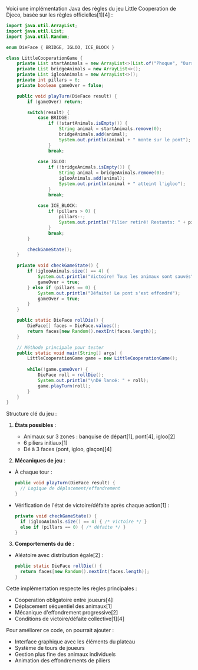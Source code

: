 Voici une implémentation Java des règles du jeu Little Cooperation de Djeco, basée sur les règles officielles[1][4] :

```java
import java.util.ArrayList;
import java.util.List;
import java.util.Random;

enum DieFace { BRIDGE, IGLOO, ICE_BLOCK }

class LittleCooperationGame {
    private List startAnimals = new ArrayList<>(List.of("Phoque", "Ours", "Penguin", "Renard"));
    private List bridgeAnimals = new ArrayList<>();
    private List iglooAnimals = new ArrayList<>();
    private int pillars = 6;
    private boolean gameOver = false;

    public void playTurn(DieFace result) {
        if (gameOver) return;

        switch(result) {
            case BRIDGE:
                if (!startAnimals.isEmpty()) {
                    String animal = startAnimals.remove(0);
                    bridgeAnimals.add(animal);
                    System.out.println(animal + " monte sur le pont");
                }
                break;
                
            case IGLOO:
                if (!bridgeAnimals.isEmpty()) {
                    String animal = bridgeAnimals.remove(0);
                    iglooAnimals.add(animal);
                    System.out.println(animal + " atteint l'igloo");
                }
                break;
                
            case ICE_BLOCK:
                if (pillars > 0) {
                    pillars--;
                    System.out.println("Pilier retiré! Restants: " + pillars);
                }
                break;
        }

        checkGameState();
    }

    private void checkGameState() {
        if (iglooAnimals.size() == 4) {
            System.out.println("Victoire! Tous les animaux sont sauvés");
            gameOver = true;
        } else if (pillars == 0) {
            System.out.println("Défaite! Le pont s'est effondré");
            gameOver = true;
        }
    }

    public static DieFace rollDie() {
        DieFace[] faces = DieFace.values();
        return faces[new Random().nextInt(faces.length)];
    }

    // Méthode principale pour tester
    public static void main(String[] args) {
        LittleCooperationGame game = new LittleCooperationGame();
        
        while(!game.gameOver) {
            DieFace roll = rollDie();
            System.out.println("\nDé lancé: " + roll);
            game.playTurn(roll);
        }
    }
}
```

Structure clé du jeu :
1. **États possibles** :
   - Animaux sur 3 zones : banquise de départ[1], pont[4], igloo[2]
   - 6 piliers initiaux[1]
   - Dé à 3 faces (pont, igloo, glaçon)[4]

2. **Mécaniques de jeu** :
- À chaque tour :
  ```java
  public void playTurn(DieFace result) {
    // Logique de déplacement/effondrement
  }
  ```
- Vérification de l'état de victoire/défaite après chaque action[1] :
  ```java
  private void checkGameState() {
    if (iglooAnimals.size() == 4) { /* victoire */ }
    else if (pillars == 0) { /* défaite */ }
  }
  ```

3. **Comportements du dé** :
- Aléatoire avec distribution égale[2] :
  ```java
  public static DieFace rollDie() {
    return faces[new Random().nextInt(faces.length)];
  }
  ```

Cette implémentation respecte les règles principales :
- Cooperation obligatoire entre joueurs[4]
- Déplacement séquentiel des animaux[1]
- Mécanique d'effondrement progressive[2]
- Conditions de victoire/défaite collective[1][4]

Pour améliorer ce code, on pourrait ajouter :
- Interface graphique avec les éléments du plateau
- Système de tours de joueurs
- Gestion plus fine des animaux individuels
- Animation des effondrements de piliers
